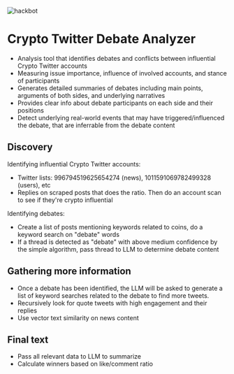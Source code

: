 ![hackbot](https://github.com/user-attachments/assets/1e385fde-3ee3-482b-9859-5862751e3b47)

# Crypto Twitter Debate Analyzer

- Analysis tool that identifies debates and conflicts between influential Crypto Twitter accounts
- Measuring issue importance, influence of involved accounts, and stance of participants
- Generates detailed summaries of debates including main points, arguments of both sides, and underlying narratives
- Provides clear info about debate participants on each side and their positions
- Detect underlying real-world events that may have triggered/influenced the debate, that are inferrable from the debate content

## Discovery

Identifying influential Crypto Twitter accounts:
- Twitter lists: 996794519625654274 (news), 1011591069782499328 (users), etc
- Replies on scraped posts that does the ratio. Then do an account scan to see if they're crypto influential

Identifying debates:
- Create a list of posts mentioning keywords related to coins, do a keyword search on "debate" words
- If a thread is detected as "debate" with above medium confidence by the simple algorithm, pass thread to LLM to determine debate content

## Gathering more information

- Once a debate has been identified, the LLM will be asked to generate a list of keyword searches related to the debate to find more tweets.
- Recursively look for quote tweets with high engagement and their replies
- Use vector text similarity on news content

## Final text

- Pass all relevant data to LLM to summarize
- Calculate winners based on like/comment ratio
